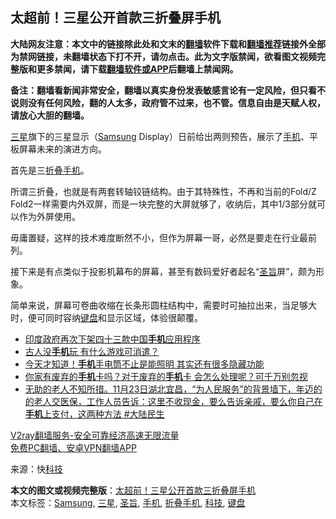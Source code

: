  <h2>太超前！三星公开首款三折叠屏手机</h2> <p class="notice"><b>大陆网友注意：本文中的链接除此处和文末的<a href="https://github.com/bannedbook/fanqiang" >翻墙</a>软件下载和<a href="https://github.com/killgcd/justmysocks/blob/master/README.md">翻墙推荐</a>链接外全部为禁网链接，未翻墙状态下打不开，请勿点击。此为文字版禁闻，欲看图文视频完整版和更多禁闻，请下载<a href="https://github.com/bannedbook/fanqiang">翻墙软件或APP</a>后翻墙上禁闻网。</p><p>备注：翻墙看新闻非常安全，翻墙以真实身份发表敏感言论有一定风险，但只看不说则没有任何风险，翻的人太多，政府管不过来，也不管。信息自由是天赋人权，请放心大胆的翻墙。</b></p>  <div class="entry"> <p><a href="https://www.bannedbook.org/bnews/tag/%e4%b8%89%e6%98%9f/" class="st_tag internal_tag" rel="tag" title="标签 三星 下的日志">三星</a>旗下的三星显示（<a href="https://www.bannedbook.org/bnews/tag/samsung/" class="st_tag internal_tag" rel="tag" title="标签 Samsung 下的日志">Samsung</a> Display）日前给出两则预告，展示了<a href="https://www.bannedbook.org/bnews/tag/%e6%89%8b%e6%9c%ba/" class="st_tag internal_tag" rel="tag" title="标签 手机 下的日志">手机</a>、平板屏幕未来的演进方向。</p> <p>首先是三<a href="https://www.bannedbook.org/bnews/tag/%E6%8A%98%E5%8F%A0%E6%89%8B%E6%9C%BA/" class="st_tag internal_tag" rel="tag" title="标签 折叠手机 下的日志">折叠手机</a>。</p> <p>所谓三折叠，也就是有两套转轴铰链结构。由于其特殊性，不再和当前的Fold/Z Fold2一样需要内外双屏，而是一块完整的大屏就够了，收纳后，其中1/3部分就可以作为外屏使用。</p> <p>毋庸置疑，这样的技术难度断然不小，但作为屏幕一哥，必然是要走在行业最前列。</p>  <p>接下来是有点类似于投影机幕布的屏幕，甚至有数码爱好者起名“<a href="https://www.bannedbook.org/bnews/tag/%E5%9C%A3%E6%97%A8/" class="st_tag internal_tag" rel="tag" title="标签 圣旨 下的日志">圣旨</a>屏”，颇为形象。</p> <p>简单来说，屏幕可卷曲收缩在长条形圆柱结构中，需要时可抽拉出来，当足够大时，便可同时容纳<a href="https://www.bannedbook.org/bnews/tag/%E9%94%AE%E7%9B%98/" class="st_tag internal_tag" rel="tag" title="标签 键盘 下的日志">键盘</a>和显示区域，体验很颠覆。</p> <ul class='op-related-articles' title='相关阅读'> <li><a href='https://www.bannedbook.org/bnews/renquan/xizang/20201127/1438145.html' target='_blank'>印度政府再次下架四十三款中国<b>手机</b>应用程序</a></li> <li><a href='https://www.bannedbook.org/bnews/lifebaike/20201126/1437416.html' target='_blank'>古人没<b>手机</b>玩 有什么游戏可消遣？</a></li> <li><a href='https://www.bannedbook.org/bnews/lifebaike/20201126/1437300.html' target='_blank'>今天才知道！<b>手机</b>手电筒不止是能照明 其实还有很多隐藏功能</a></li> <li><a href='https://www.bannedbook.org/bnews/lifebaike/20201125/1436745.html' target='_blank'>你家有废弃的<b>手机</b>卡吗？对于废弃的<b>手机</b>卡 会怎么处理呢？可千万别忽视</a></li> <li><a href='https://www.bannedbook.org/bnews/bannedvideo/20201124/1436262.html' target='_blank'>无助的老人不知所措。11月23日湖北宜昌，“为人民服务”的背景墙下，年迈的的老人交医保，工作人员告诉：这里不收现金，要么告诉亲戚，要么你自己在<b>手机</b>上支付，这两种方法 #大陆民生</a></li> </ul> <p class="texttj"> <a href="https://www.bannedbook.org/forum23/topic22702.html" target="_blank">V2ray翻墙服务-安全可靠经济高速无限流量</a><br/> <a href="https://github.com/bannedbook/fanqiang/wiki/%E7%A6%81%E9%97%BB%E7%BD%91%E5%AE%89%E5%8D%93%E7%BF%BB%E5%A2%99%E6%96%B0%E9%97%BBAPP" target="_blank">免费PC翻墙、安卓VPN翻墙APP</a></p><p> 来源：快<a href="https://www.bannedbook.org/bnews/tag/%E7%A7%91%E6%8A%80/" class="st_tag internal_tag" rel="tag" title="标签 科技 下的日志">科技</a> </p><a name='sharetosocial'></a>       <div><b>本文的图文或视频完整版</b>：<a href='https://www.bannedbook.org/bnews/cnnews/20201128/1438646.html'>太超前！三星公开首款三折叠屏手机</a></div>  </div><!--END ENTRY--> <div class="postfooter"> <div>本文标签：<a href="https://www.bannedbook.org/bnews/tag/samsung/" rel="tag">Samsung</a>, <a href="https://www.bannedbook.org/bnews/tag/%e4%b8%89%e6%98%9f/" rel="tag">三星</a>, <a href="https://www.bannedbook.org/bnews/tag/%E5%9C%A3%E6%97%A8/" rel="tag">圣旨</a>, <a href="https://www.bannedbook.org/bnews/tag/%e6%89%8b%e6%9c%ba/" rel="tag">手机</a>, <a href="https://www.bannedbook.org/bnews/tag/%E6%8A%98%E5%8F%A0%E6%89%8B%E6%9C%BA/" rel="tag">折叠手机</a>, <a href="https://www.bannedbook.org/bnews/tag/%E7%A7%91%E6%8A%80/" rel="tag">科技</a>, <a href="https://www.bannedbook.org/bnews/tag/%E9%94%AE%E7%9B%98/" rel="tag">键盘</a></div>  </div><!--END POSTFOOTER--> 